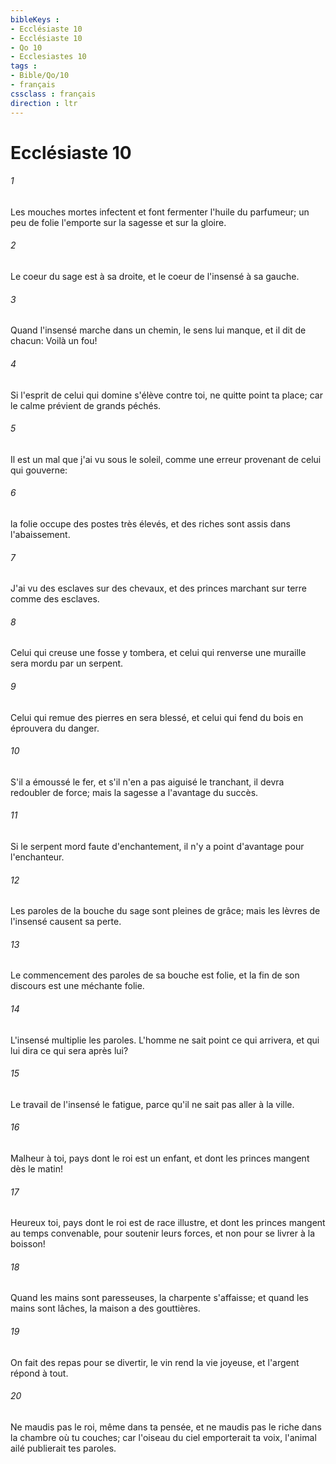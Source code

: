 ```yaml
---
bibleKeys : 
- Ecclésiaste 10
- Ecclésiaste 10
- Qo 10
- Ecclesiastes 10
tags : 
- Bible/Qo/10
- français
cssclass : français
direction : ltr
---
```


# Ecclésiaste 10

###### 1
Les mouches mortes infectent et font fermenter l'huile du parfumeur; un peu de folie l'emporte sur la sagesse et sur la gloire.
###### 2
Le coeur du sage est à sa droite, et le coeur de l'insensé à sa gauche.
###### 3
Quand l'insensé marche dans un chemin, le sens lui manque, et il dit de chacun: Voilà un fou!
###### 4
Si l'esprit de celui qui domine s'élève contre toi, ne quitte point ta place; car le calme prévient de grands péchés.
###### 5
Il est un mal que j'ai vu sous le soleil, comme une erreur provenant de celui qui gouverne:
###### 6
la folie occupe des postes très élevés, et des riches sont assis dans l'abaissement.
###### 7
J'ai vu des esclaves sur des chevaux, et des princes marchant sur terre comme des esclaves.
###### 8
Celui qui creuse une fosse y tombera, et celui qui renverse une muraille sera mordu par un serpent.
###### 9
Celui qui remue des pierres en sera blessé, et celui qui fend du bois en éprouvera du danger.
###### 10
S'il a émoussé le fer, et s'il n'en a pas aiguisé le tranchant, il devra redoubler de force; mais la sagesse a l'avantage du succès.
###### 11
Si le serpent mord faute d'enchantement, il n'y a point d'avantage pour l'enchanteur.
###### 12
Les paroles de la bouche du sage sont pleines de grâce; mais les lèvres de l'insensé causent sa perte.
###### 13
Le commencement des paroles de sa bouche est folie, et la fin de son discours est une méchante folie.
###### 14
L'insensé multiplie les paroles. L'homme ne sait point ce qui arrivera, et qui lui dira ce qui sera après lui?
###### 15
Le travail de l'insensé le fatigue, parce qu'il ne sait pas aller à la ville.
###### 16
Malheur à toi, pays dont le roi est un enfant, et dont les princes mangent dès le matin!
###### 17
Heureux toi, pays dont le roi est de race illustre, et dont les princes mangent au temps convenable, pour soutenir leurs forces, et non pour se livrer à la boisson!
###### 18
Quand les mains sont paresseuses, la charpente s'affaisse; et quand les mains sont lâches, la maison a des gouttières.
###### 19
On fait des repas pour se divertir, le vin rend la vie joyeuse, et l'argent répond à tout.
###### 20
Ne maudis pas le roi, même dans ta pensée, et ne maudis pas le riche dans la chambre où tu couches; car l'oiseau du ciel emporterait ta voix, l'animal ailé publierait tes paroles.

